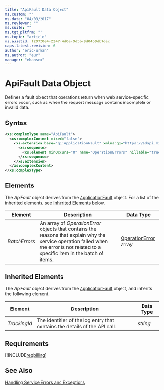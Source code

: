 ```yaml
---
title: "ApiFault Data Object"
ms.custom: ""
ms.date: "04/03/2017"
ms.reviewer: ""
ms.suite: ""
ms.tgt_pltfrm: ""
ms.topic: "article"
ms.assetid: f29720e4-2247-4d8a-9d5b-9d0459db9dac
caps.latest.revision: 6
author: "eric-urban"
ms.author: "eur"
manager: "ehansen"
---
```

# ApiFault Data Object
Defines a fault object that operations return when web service-specific errors occur, such as when the request message contains incomplete or invalid data.

## Syntax

```xml
<xs:complexType name="ApiFault">
  <xs:complexContent mixed="false">
    <xs:extension base="q1:ApplicationFault" xmlns:q1="https://adapi.microsoft.com">
      <xs:sequence>
        <xs:element minOccurs="0" name="OperationErrors" nillable="true" type="tns:ArrayOfOperationError" />
      </xs:sequence>
    </xs:extension>
  </xs:complexContent>
</xs:complexType>
```

## <a name="Elements"></a>Elements
The *ApiFault* object derives from the [ApplicationFault](../billing-api/applicationfault-data-object.md) object. For a list of the inherited elements, see [Inherited Elements](#inheritedelements) below.

|Element|Description|Data Type|
|-----------|---------------|-------------|
|*BatchErrors*|An array of *OperationError* objects that contains the reasons that explain why the service operation failed when the error is not related to a specific item in the batch of items.|[OperationError](../billing-api/operationerror-data-object.md) array|

## <a name="InheritedElements"></a>Inherited Elements
The *ApiFault* object derives from the [ApplicationFault](../billing-api/applicationfault-data-object.md) object, and inherits the following element. 

|Element|Description|Data Type|
|-----------|---------------|-------------|
|*TrackingId*|The identifier of the log entry that contains the details of the API call.|*string*|

## Requirements
[!INCLUDE[reqbilling](../billing-api/includes/reqbilling.md)]
## See Also
[Handling Service Errors and Exceptions](~/concepts/handling-service-errors-and-exceptions.md)

